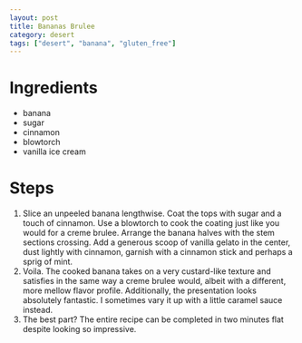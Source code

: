 ```yaml
---
layout: post
title: Bananas Brulee
category: desert
tags: ["desert", "banana", "gluten_free"]
---
```

# Ingredients

* banana
* sugar
* cinnamon
* blowtorch
* vanilla ice cream

# Steps

1. Slice an unpeeled banana lengthwise. Coat the tops with sugar and a touch of cinnamon. Use a blowtorch to cook the coating just like you would for a creme brulee. Arrange the banana halves with the stem sections crossing. Add a generous scoop of vanilla gelato in the center, dust lightly with cinnamon, garnish with a cinnamon stick and perhaps a sprig of mint.
2. Voila. The cooked banana takes on a very custard-like texture and satisfies in the same way a creme brulee would, albeit with a different, more mellow flavor profile. Additionally, the presentation looks absolutely fantastic. I sometimes vary it up with a little caramel sauce instead.
3. The best part? The entire recipe can be completed in two minutes flat despite looking so impressive.